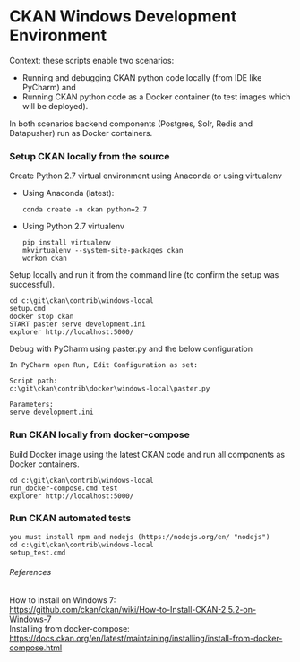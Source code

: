# CKAN Windows Development Environment

Context: these scripts enable two scenarios:
- Running and debugging CKAN python code locally (from IDE like PyCharm) and 
- Running CKAN python code as a Docker container (to test images which will be deployed). 

In both scenarios backend components (Postgres, Solr, Redis and Datapusher) run as Docker containers.

### Setup CKAN locally from the source  
Create Python 2.7 virtual environment using Anaconda or using virtualenv 

- Using Anaconda (latest):

      conda create -n ckan python=2.7

- Using Python 2.7 virtualenv

      pip install virtualenv
      mkvirtualenv --system-site-packages ckan
      workon ckan
    
Setup locally and run it from the command line (to confirm the setup was successful). 

    cd c:\git\ckan\contrib\windows-local     
    setup.cmd
    docker stop ckan
    START paster serve development.ini
    explorer http://localhost:5000/   
 

Debug with PyCharm using paster.py and the below configuration  

    In PyCharm open Run, Edit Configuration as set:  
    
    Script path: 
    c:\git\ckan\contrib\docker\windows-local\paster.py   
    
    Parameters: 
    serve development.ini  


### Run CKAN locally from docker-compose
Build Docker image using the latest CKAN code and run all components as Docker containers.  

    cd c:\git\ckan\contrib\windows-local  
    run_docker-compose.cmd test  
    explorer http://localhost:5000/  
  

### Run CKAN automated tests
	you must install npm and nodejs (https://nodejs.org/en/ "nodejs")
	cd c:\git\ckan\contrib\windows-local  
    setup_test.cmd 

###### References  
How to install on Windows 7:  
https://github.com/ckan/ckan/wiki/How-to-Install-CKAN-2.5.2-on-Windows-7  
Installing from docker-compose:  
https://docs.ckan.org/en/latest/maintaining/installing/install-from-docker-compose.html
